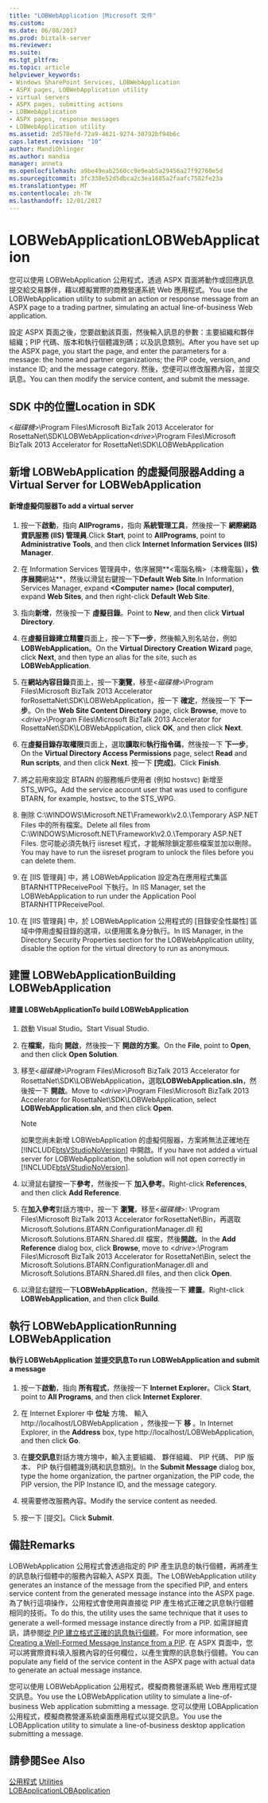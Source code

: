 ```yaml
---
title: "LOBWebApplication |Microsoft 文件"
ms.custom: 
ms.date: 06/08/2017
ms.prod: biztalk-server
ms.reviewer: 
ms.suite: 
ms.tgt_pltfrm: 
ms.topic: article
helpviewer_keywords:
- Windows SharePoint Services, LOBWebApplication
- ASPX pages, LOBWebApplication utility
- virtual servers
- ASPX pages, submitting actions
- LOBWebApplication
- ASPX pages, response messages
- LOBWebApplication utility
ms.assetid: 2d578efd-72a9-4621-9274-30792bf94b6c
caps.latest.revision: "10"
author: MandiOhlinger
ms.author: mandia
manager: anneta
ms.openlocfilehash: a9be49eab2560cc9e9eab5a29456a27f92760e5d
ms.sourcegitcommit: 3fc338e52d5dbca2c3ea1685a2faafc7582fe23a
ms.translationtype: MT
ms.contentlocale: zh-TW
ms.lasthandoff: 12/01/2017
---
```

# <a name="lobwebapplication"></a><span data-ttu-id="52585-102">LOBWebApplication</span><span class="sxs-lookup"><span data-stu-id="52585-102">LOBWebApplication</span></span>
<span data-ttu-id="52585-103">您可以使用 LOBWebApplication 公用程式，透過 ASPX 頁面將動作或回應訊息提交給交易夥伴，藉以模擬實際的商務營運系統 Web 應用程式。</span><span class="sxs-lookup"><span data-stu-id="52585-103">You use the LOBWebApplication utility to submit an action or response message from an ASPX page to a trading partner, simulating an actual line-of-business Web application.</span></span>  
  
 <span data-ttu-id="52585-104">設定 ASPX 頁面之後，您要啟動該頁面，然後輸入訊息的參數：主要組織和夥伴組織；PIP 代碼、版本和執行個體識別碼；以及訊息類別。</span><span class="sxs-lookup"><span data-stu-id="52585-104">After you have set up the ASPX page, you start the page, and enter the parameters for a message: the home and partner organizations; the PIP code, version, and instance ID; and the message category.</span></span> <span data-ttu-id="52585-105">然後，您便可以修改服務內容，並提交訊息。</span><span class="sxs-lookup"><span data-stu-id="52585-105">You can then modify the service content, and submit the message.</span></span>  
  
## <a name="location-in-sdk"></a><span data-ttu-id="52585-106">SDK 中的位置</span><span class="sxs-lookup"><span data-stu-id="52585-106">Location in SDK</span></span>  
 <span data-ttu-id="52585-107">\<*磁碟機*\>\Program Files\Microsoft BizTalk 2013 Accelerator for RosettaNet\SDK\LOBWebApplication</span><span class="sxs-lookup"><span data-stu-id="52585-107">\<*drive*\>\Program Files\Microsoft BizTalk 2013 Accelerator for RosettaNet\SDK\LOBWebApplication</span></span>  
  
## <a name="adding-a-virtual-server-for-lobwebapplication"></a><span data-ttu-id="52585-108">新增 LOBWebApplication 的虛擬伺服器</span><span class="sxs-lookup"><span data-stu-id="52585-108">Adding a Virtual Server for LOBWebApplication</span></span>  
  
#### <a name="to-add-a-virtual-server"></a><span data-ttu-id="52585-109">新增虛擬伺服器</span><span class="sxs-lookup"><span data-stu-id="52585-109">To add a virtual server</span></span>  
  
1.  <span data-ttu-id="52585-110">按一下**啟動**，指向  **AllPrograms**，指向 **系統管理工具**，然後按一下 **網際網路資訊服務 (IIS) 管理員**.</span><span class="sxs-lookup"><span data-stu-id="52585-110">Click **Start**, point to **AllPrograms**, point to **Administrative Tools**, and then click **Internet Information Services (IIS) Manager**.</span></span>  
  
2.  <span data-ttu-id="52585-111">在 Information Services 管理員中，依序展開**\<電腦名稱\>（本機電腦）**，依序展開**網站**，然後以滑鼠右鍵按一下**Default Web Site**.</span><span class="sxs-lookup"><span data-stu-id="52585-111">In Information Services Manager, expand **\<Computer name\> (local computer)**, expand **Web Sites**, and then right-click **Default Web Site**.</span></span>  
  
3.  <span data-ttu-id="52585-112">指向**新增**，然後按一下 **虛擬目錄**。</span><span class="sxs-lookup"><span data-stu-id="52585-112">Point to **New**, and then click **Virtual Directory**.</span></span>  
  
4.  <span data-ttu-id="52585-113">在**虛擬目錄建立精靈**頁面上，按一下**下一步**，然後輸入別名站台，例如**LOBWebApplication**。</span><span class="sxs-lookup"><span data-stu-id="52585-113">On the **Virtual Directory Creation Wizard** page, click **Next**, and then type an alias for the site, such as **LOBWebApplication**.</span></span>  
  
5.  <span data-ttu-id="52585-114">在**網站內容目錄**頁面上，按一下**瀏覽**，移至\<*磁碟機*\>\Program Files\Microsoft BizTalk 2013 Accelerator forRosettaNet\SDK\LOBWebApplication，按一下 **確定**，然後按一下 **下一步**。</span><span class="sxs-lookup"><span data-stu-id="52585-114">On the **Web Site Content Directory** page, click **Browse**, move to \<*drive*\>\Program Files\Microsoft BizTalk 2013 Accelerator for RosettaNet\SDK\LOBWebApplication, click **OK**, and then click **Next**.</span></span>  
  
6.  <span data-ttu-id="52585-115">在**虛擬目錄存取權限**頁面上，選取**讀取**和**執行指令碼**，然後按一下 **下一步**。</span><span class="sxs-lookup"><span data-stu-id="52585-115">On the **Virtual Directory Access Permissions** page, select **Read** and **Run scripts**, and then click **Next**.</span></span> <span data-ttu-id="52585-116">按一下 **[完成]**。</span><span class="sxs-lookup"><span data-stu-id="52585-116">Click **Finish**.</span></span>  
  
7.  <span data-ttu-id="52585-117">將之前用來設定 BTARN 的服務帳戶使用者 (例如 hostsvc) 新增至 STS_WPG。</span><span class="sxs-lookup"><span data-stu-id="52585-117">Add the service account user that was used to configure BTARN, for example, hostsvc, to the STS_WPG.</span></span>  
  
8.  <span data-ttu-id="52585-118">刪除 C:\WINDOWS\Microsoft.NET\Framework\v2.0.\Temporary ASP.NET Files 中的所有檔案。</span><span class="sxs-lookup"><span data-stu-id="52585-118">Delete all files from C:\WINDOWS\Microsoft.NET\Framework\v2.0.\Temporary ASP.NET Files.</span></span> <span data-ttu-id="52585-119">您可能必須先執行 iisreset 程式，才能解除鎖定那些檔案並加以刪除。</span><span class="sxs-lookup"><span data-stu-id="52585-119">You may have to run the iisreset program to unlock the files before you can delete them.</span></span>  
  
9. <span data-ttu-id="52585-120">在 [IIS 管理員] 中，將 LOBWebApplication 設定為在應用程式集區 BTARNHTTPReceivePool 下執行。</span><span class="sxs-lookup"><span data-stu-id="52585-120">In IIS Manager, set the LOBWebApplication to run under the Application Pool BTARNHTTPReceivePool.</span></span>  
  
10. <span data-ttu-id="52585-121">在 [IIS 管理員] 中，於 LOBWebApplication 公用程式的 [目錄安全性屬性] 區域中停用虛擬目錄的選項，以便用匿名身分執行。</span><span class="sxs-lookup"><span data-stu-id="52585-121">In IIS Manager, in the Directory Security Properties section for the LOBWebApplication utility, disable the option for the virtual directory to run as anonymous.</span></span>  
  
## <a name="building-lobwebapplication"></a><span data-ttu-id="52585-122">建置 LOBWebApplication</span><span class="sxs-lookup"><span data-stu-id="52585-122">Building LOBWebApplication</span></span>  
  
#### <a name="to-build-lobwebapplication"></a><span data-ttu-id="52585-123">建置 LOBWebApplication</span><span class="sxs-lookup"><span data-stu-id="52585-123">To build LOBWebApplication</span></span>  
  
1.  <span data-ttu-id="52585-124">啟動 Visual Studio。</span><span class="sxs-lookup"><span data-stu-id="52585-124">Start Visual Studio.</span></span>  
  
2.  <span data-ttu-id="52585-125">在**檔案**，指向 **開啟**，然後按一下 **開啟的方案**。</span><span class="sxs-lookup"><span data-stu-id="52585-125">On the **File**, point to **Open**, and then click **Open Solution**.</span></span>  
  
3.  <span data-ttu-id="52585-126">移至\<*磁碟機*\>\Program Files\Microsoft BizTalk 2013 Accelerator for RosettaNet\SDK\LOBWebApplication，選取**LOBWebApplication.sln**，然後按一下  **開啟**。</span><span class="sxs-lookup"><span data-stu-id="52585-126">Move to \<*drive*\>\Program Files\Microsoft BizTalk 2013 Accelerator for RosettaNet\SDK\LOBWebApplication, select **LOBWebApplication.sln**, and then click **Open**.</span></span>  
  
    > [!NOTE]
    >  <span data-ttu-id="52585-127">如果您尚未新增 LOBWebApplication 的虛擬伺服器，方案將無法正確地在 [!INCLUDE[btsVStudioNoVersion](../../includes/btsvstudionoversion-md.md)] 中開啟。</span><span class="sxs-lookup"><span data-stu-id="52585-127">If you have not added a virtual server for LOBWebApplication, the solution will not open correctly in [!INCLUDE[btsVStudioNoVersion](../../includes/btsvstudionoversion-md.md)].</span></span>  
  
4.  <span data-ttu-id="52585-128">以滑鼠右鍵按一下**參考**，然後按一下 **加入參考**。</span><span class="sxs-lookup"><span data-stu-id="52585-128">Right-click **References**, and then click **Add Reference**.</span></span>  
  
5.  <span data-ttu-id="52585-129">在**加入參考**對話方塊中，按一下 **瀏覽**，移至\<*磁碟機*\>: \Program Files\Microsoft BizTalk 2013 Accelerator forRosettaNet\Bin，再選取 Microsoft.Solutions.BTARN.ConfigurationManager.dll 和 Microsoft.Solutions.BTARN.Shared.dll 檔案，然後**開啟**。</span><span class="sxs-lookup"><span data-stu-id="52585-129">In the **Add Reference** dialog box, click **Browse**, move to \<*drive*\>:\Program Files\Microsoft BizTalk 2013 Accelerator for RosettaNet\Bin, select the Microsoft.Solutions.BTARN.ConfigurationManager.dll and Microsoft.Solutions.BTARN.Shared.dll files, and then click **Open**.</span></span>  
  
6.  <span data-ttu-id="52585-130">以滑鼠右鍵按一下**LOBWebApplication**，然後按一下 **建置**。</span><span class="sxs-lookup"><span data-stu-id="52585-130">Right-click **LOBWebApplication**, and then click **Build**.</span></span>  
  
## <a name="running-lobwebapplication"></a><span data-ttu-id="52585-131">執行 LOBWebApplication</span><span class="sxs-lookup"><span data-stu-id="52585-131">Running LOBWebApplication</span></span>  
  
#### <a name="to-run-lobwebapplication-and-submit-a-message"></a><span data-ttu-id="52585-132">執行 LOBWebApplication 並提交訊息</span><span class="sxs-lookup"><span data-stu-id="52585-132">To run LOBWebApplication and submit a message</span></span>  
  
1.  <span data-ttu-id="52585-133">按一下**啟動**，指向 **所有程式**，然後按一下  **Internet Explorer**。</span><span class="sxs-lookup"><span data-stu-id="52585-133">Click **Start**, point to **All Programs**, and then click **Internet Explorer**.</span></span>  
  
2.  <span data-ttu-id="52585-134">在 Internet Explorer 中 **位址** 方塊、 輸入 http://localhost/LOBWebApplication ，然後按一下 **移** 。</span><span class="sxs-lookup"><span data-stu-id="52585-134">In Internet Explorer, in the **Address** box, type http://localhost/LOBWebApplication, and then click **Go**.</span></span>  
  
3.  <span data-ttu-id="52585-135">在**提交訊息**對話方塊方塊中，輸入主要組織、 夥伴組織、 PIP 代碼、 PIP 版本、 PIP 執行個體識別碼和訊息類別。</span><span class="sxs-lookup"><span data-stu-id="52585-135">In the **Submit Message** dialog box, type the home organization, the partner organization, the PIP code, the PIP version, the PIP Instance ID, and the message category.</span></span>  
  
4.  <span data-ttu-id="52585-136">視需要修改服務內容。</span><span class="sxs-lookup"><span data-stu-id="52585-136">Modify the service content as needed.</span></span>  
  
5.  <span data-ttu-id="52585-137">按一下 [提交]。</span><span class="sxs-lookup"><span data-stu-id="52585-137">Click **Submit**.</span></span>  
  
## <a name="remarks"></a><span data-ttu-id="52585-138">備註</span><span class="sxs-lookup"><span data-stu-id="52585-138">Remarks</span></span>  
 <span data-ttu-id="52585-139">LOBWebApplication 公用程式會透過指定的 PIP 產生訊息的執行個體，再將產生的訊息執行個體中的服務內容輸入 ASPX 頁面。</span><span class="sxs-lookup"><span data-stu-id="52585-139">The LOBWebApplication utility generates an instance of the message from the specified PIP, and enters service content from the generated message instance into the ASPX page.</span></span> <span data-ttu-id="52585-140">為了執行這項操作，公用程式會使用與直接從 PIP 產生格式正確之訊息執行個體相同的技術。</span><span class="sxs-lookup"><span data-stu-id="52585-140">To do this, the utility uses the same technique that it uses to generate a well-formed message instance directly from a PIP.</span></span> <span data-ttu-id="52585-141">如需詳細資訊，請參閱[從 PIP 建立格式正確的訊息執行個體](../../adapters-and-accelerators/accelerator-rosettanet/creating-a-well-formed-message-instance-from-a-pip.md)。</span><span class="sxs-lookup"><span data-stu-id="52585-141">For more information, see [Creating a Well-Formed Message Instance from a PIP](../../adapters-and-accelerators/accelerator-rosettanet/creating-a-well-formed-message-instance-from-a-pip.md).</span></span> <span data-ttu-id="52585-142">在 ASPX 頁面中，您可以將實際資料填入服務內容的任何欄位，以產生實際的訊息執行個體。</span><span class="sxs-lookup"><span data-stu-id="52585-142">You can populate any field of the service content in the ASPX page with actual data to generate an actual message instance.</span></span>  
  
 <span data-ttu-id="52585-143">您可以使用 LOBWebApplication 公用程式，模擬商務營運系統 Web 應用程式提交訊息。</span><span class="sxs-lookup"><span data-stu-id="52585-143">You use the LOBWebApplication utility to simulate a line-of-business Web application submitting a message.</span></span> <span data-ttu-id="52585-144">您可以使用 LOBApplication 公用程式，模擬商務營運系統桌面應用程式以提交訊息。</span><span class="sxs-lookup"><span data-stu-id="52585-144">You use the LOBApplication utility to simulate a line-of-business desktop application submitting a message.</span></span>  
  
## <a name="see-also"></a><span data-ttu-id="52585-145">請參閱</span><span class="sxs-lookup"><span data-stu-id="52585-145">See Also</span></span>  
 <span data-ttu-id="52585-146">[公用程式](../../adapters-and-accelerators/accelerator-rosettanet/utilities1.md) </span><span class="sxs-lookup"><span data-stu-id="52585-146">[Utilities](../../adapters-and-accelerators/accelerator-rosettanet/utilities1.md) </span></span>  
 [<span data-ttu-id="52585-147">LOBApplication</span><span class="sxs-lookup"><span data-stu-id="52585-147">LOBApplication</span></span>](../../adapters-and-accelerators/accelerator-rosettanet/lobapplication.md)